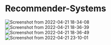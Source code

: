 # Recommender-Systems
![Screenshot from 2022-04-21 18-34-08](https://user-images.githubusercontent.com/76835313/164426820-3cfe53f7-1c34-4ba6-93ff-32763d093b9b.png)
![Screenshot from 2022-04-21 18-36-39](https://user-images.githubusercontent.com/76835313/164426823-04e9151a-2e60-40b5-883f-f71f53e3ea31.png)
![Screenshot from 2022-04-21 18-36-49](https://user-images.githubusercontent.com/76835313/164426826-b3daf98b-5d53-4b21-81a0-65770c47aba7.png)
![Screenshot from 2022-04-21 23-10-01](https://user-images.githubusercontent.com/76835313/164476713-2772dd9d-a217-436c-981f-69a83e95c118.png)
